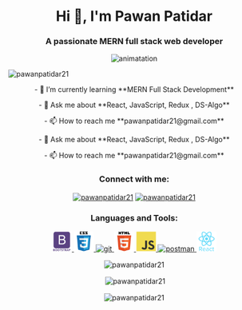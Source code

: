 <h1 align="center">Hi 👋, I'm Pawan Patidar</h1>
<h3 align="center">A passionate MERN full stack web developer</h3>

<div align="center">
  <img  src="https://user-images.githubusercontent.com/77038954/133616013-7488fc92-9b6d-4df9-b2a3-88ba9636d49e.png" alt="animatation" />
</div>
<p align="left"> <img src="https://komarev.com/ghpvc/?username=pawanpatidar21&label=Profile%20views&color=0e75b6&style=flat" alt="pawanpatidar21" /> </p>

<div align="center">
   <p>  - 🌱 I’m currently learning **MERN Full Stack Development**</p>
  
   <p>  - 💬 Ask me about **React, JavaScript, Redux , DS-Algo**</p>
   <p> - 📫 How to reach me **pawanpatidar21@gmail.com**</p>
   <p> - 💬 Ask me about **React, JavaScript, Redux , DS-Algo**</p>
   <p> - 📫 How to reach me **pawanpatidar21@gmail.com**</p>




</div>

<h3 align="center">Connect with me:</h3>
<p align="center">
<a href="https://linkedin.com/in/pawanpatidar21" target="blank"><img align="center" src="https://raw.githubusercontent.com/rahuldkjain/github-profile-readme-generator/master/src/images/icons/Social/linked-in-alt.svg" alt="pawanpatidar21" height="30" width="40" /></a>
  <a href="https://linkedin.com/in/pawanpatidar21" target="blank"><img align="center" src="https://raw.githubusercontent.com/rahuldkjain/github-profile-readme-generator/master/src/images/icons/Social/linked-in-alt.svg" alt="pawanpatidar21" height="30" width="40" /></a>
</p>

<h3 align="center">Languages and Tools:</h3>
<p align="center"> <a href="https://getbootstrap.com" target="_blank"> <img src="https://raw.githubusercontent.com/devicons/devicon/master/icons/bootstrap/bootstrap-plain-wordmark.svg" alt="bootstrap" width="40" height="40"/> </a> <a href="https://www.w3schools.com/css/" target="_blank"> <img src="https://raw.githubusercontent.com/devicons/devicon/master/icons/css3/css3-original-wordmark.svg" alt="css3" width="40" height="40"/> </a> <a href="https://git-scm.com/" target="_blank"> <img src="https://www.vectorlogo.zone/logos/git-scm/git-scm-icon.svg" alt="git" width="40" height="40"/> </a> <a href="https://www.w3.org/html/" target="_blank"> <img src="https://raw.githubusercontent.com/devicons/devicon/master/icons/html5/html5-original-wordmark.svg" alt="html5" width="40" height="40"/> </a> <a href="https://developer.mozilla.org/en-US/docs/Web/JavaScript" target="_blank"> <img src="https://raw.githubusercontent.com/devicons/devicon/master/icons/javascript/javascript-original.svg" alt="javascript" width="40" height="40"/> </a> <a href="https://postman.com" target="_blank"> <img src="https://www.vectorlogo.zone/logos/getpostman/getpostman-icon.svg" alt="postman" width="40" height="40"/> </a> <a href="https://reactjs.org/" target="_blank"> <img src="https://raw.githubusercontent.com/devicons/devicon/master/icons/react/react-original-wordmark.svg" alt="react" width="40" height="40"/> </a> </p>

<div align="center">
  <p><img align="center"src="https://github-readme-stats.vercel.app/api/top-langs?username=pawanpatidar21&show_icons=true&locale=en&layout=compact" alt="pawanpatidar21" /></p>

<p>&nbsp;<img align="center" src="https://github-readme-stats.vercel.app/api?username=pawanpatidar21&show_icons=true&locale=en" alt="pawanpatidar21" /></p>

<p><img align="center" src="https://github-readme-streak-stats.herokuapp.com/?user=pawanpatidar21&" alt="pawanpatidar21" /></p>
</div>

